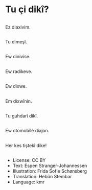 # Tu çi dikî?

##
Ez diaxivim.

##
Tu dimeşî.

##
Ew dinivîse.

##
Ew radikeve.

##
Ew dixwe.

##
Em dixwînin.

##
Tu guhdarî dikî.

##
Ew otomobîlê diajon.

##
Her kes tiştekî dike!

##
* License: CC BY
* Text: Espen Stranger-Johannessen
* Illustration: Frida Sofie Schønsberg
* Translation: Hebûn Stembar
* Language: kmr
